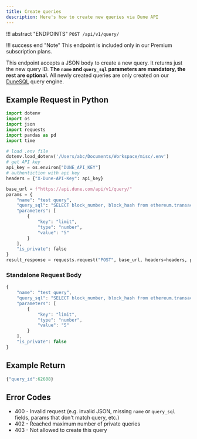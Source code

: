 ```yaml
---
title: Create queries
description: Here's how to create new queries via Dune API
---
```


!!! abstract "ENDPOINTS"
	```
    POST /api/v1/query/
	```

!!! success end "Note" 
    This endpoint is included only in our Premium subscription plans.

This endpoint accepts a JSON body to create a new query. It returns just the new query ID. **The `name` and `query_sql` parameters are mandatory, the rest are optional.** All newly created queries are only created on our [DuneSQL](../../../../query/DuneSQL-reference) query engine.

## Example Request in Python

```python
import dotenv
import os
import json
import requests
import pandas as pd
import time

# load .env file
dotenv.load_dotenv('/Users/abc/Documents/Workspace/misc/.env')
# get API key
api_key = os.environ["DUNE_API_KEY"]
# authentiction with api key
headers = {"X-Dune-API-Key": api_key}

base_url = f"https://api.dune.com/api/v1/query/"
params = {
	"name": "test query",
	"query_sql": "SELECT block_number, block_hash from ethereum.transactions limit {{limit}}",
	"parameters": [
    	{
        	"key": "limit",
        	"type": "number",
        	"value": "5"
    	}
	],
	"is_private": false
}
result_response = requests.request("POST", base_url, headers=headers, params=params)
```

### Standalone Request Body
```js
{
	"name": "test query",
	"query_sql": "SELECT block_number, block_hash from ethereum.transactions limit {{limit}}",
	"parameters": [
    	{
        	"key": "limit",
        	"type": "number",
        	"value": "5"
    	}
	],
	"is_private": false
}
```

## Example Return

```js
{"query_id":62608}
```

## Error Codes
- 400 - Invalid request (e.g. invalid JSON, missing `name` or `query_sql` fields, params that don't match query, etc.)
- 402 - Reached maximum number of private queries
- 403 - Not allowed to create this query
